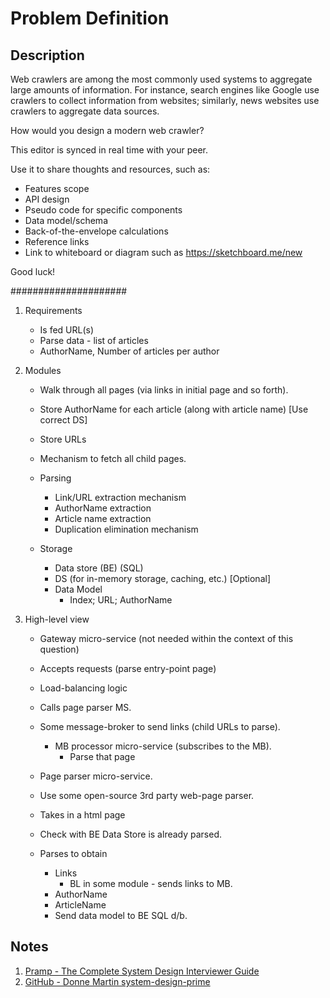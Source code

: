 # Problem Definition

## Description

Web crawlers are among the most commonly used systems to aggregate large amounts of information. For instance, search engines like Google use crawlers to collect information from websites; similarly, news websites use crawlers to aggregate data sources.

How would you design a modern web crawler?

This editor is synced in real time with your peer.

Use it to share thoughts and resources, such as:

- Features scope
- API design
- Pseudo code for specific components
- Data model/schema
- Back-of-the-envelope calculations
- Reference links
- Link to whiteboard or diagram such as https://sketchboard.me/new

Good luck!

#####################

1. Requirements

    - Is fed URL(s)
    - Parse data - list of articles
    - AuthorName, Number of articles per author

1. Modules

    - Walk through all pages (via links in initial page and so forth).
    - Store AuthorName for each article (along with article name) [Use correct DS]
    - Store URLs
    - Mechanism to fetch all child pages.

    - Parsing
      - Link/URL extraction mechanism
      - AuthorName extraction
      - Article name extraction
      - Duplication elimination mechanism

    - Storage
      - Data store (BE) (SQL)
      - DS (for in-memory storage, caching, etc.) [Optional] 
      - Data Model
        - Index; URL; AuthorName

1. High-level view

    - Gateway micro-service (not needed within the context of this question)
    - Accepts requests (parse entry-point page)
    - Load-balancing logic
    - Calls page parser MS.

    - Some message-broker to send links (child URLs to parse).
      - MB processor micro-service (subscribes to the MB).
        - Parse that page

    - Page parser micro-service.
    - Use some open-source 3rd party web-page parser.
    - Takes in a html page
    - Check with BE Data Store is already parsed.
    - Parses to obtain
        - Links
          - BL in some module - sends links to MB.
        - AuthorName
        - ArticleName
        - Send data model to BE SQL d/b.

## Notes

1. [Pramp - The Complete System Design Interviewer Guide](https://medium.com/@pramp/the-complete-system-design-interviewer-guide-e5d273724db8)
1. [GitHub - Donne Martin system-design-prime](https://github.com/donnemartin/system-design-primer/tree/master/solutions/system_design/web_crawler#design-a-web-crawler)